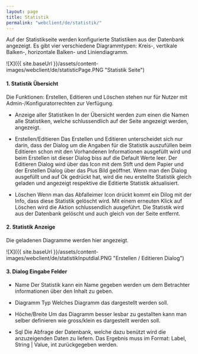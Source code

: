 ```yaml
---
layout: page
title: Statistik
permalink: "webclient/de/statistik/"
---
```


Auf der Statistikseite werden konfigurierte Statistiken aus der Datenbank angezeigt. Es gibt vier verschiedene Diagrammtypen: Kreis-, vertikale Balken-, horizontale Balken- und Liniendiagramm. 

![X]({{ site.baseUrl }}/assets/content-images/webclient/de/statisticPage.PNG "Statistik Seite")

#### 1. Statistik Übersicht
Die Funktionen: Erstellen, Editieren und Löschen stehen nur für Nutzer mit Admin-/Konfiguratorrechten zur Verfügung.

* Anzeige aller Statistiken
	In der Übersicht werden zum einen die Namen alle Statistiken, welche schlussendlich auf der Seite angezeigt werden, angezeigt.
	
* Erstellen/Editieren
	Das Erstellen und Editieren unterscheidet sich nur darin, dass der Dialog um die Angaben für die Statistik auszufüllen beim Editieren schon mit den Vorhandenen Informationen ausgefüllt wird und beim Erstellen ist dieser Dialog biss auf die Default Werte leer. Der Editieren Dialog wird über das Icon mit dem Stift und dem Papier und der Erstellen Dialog über das Plus Bild geöffnet. Wenn man den Dialog ausgefüllt und auf Ok gedrückt hat, wird die neu erstellte Statistik gleich geladen und angezeigt respektive die Editierte Statistik aktualisiert.
	
* Löschen
	Wenn man das Abfalleimer Icon drückt kommt ein Dilog mit der Info, dass diese Statistik gelöscht wird. Mit einem erneuten Klick auf Löschen wird die Aktion schlussendlich ausgeführt. Die Statistik wird aus der Datenbank gelöscht und auch gleich von der Seite entfernt.
	
#### 2. Statistik Anzeige
Die geladenen Diagramme werden hier angezeigt. 

![X]({{ site.baseUrl }}/assets/content-images/webclient/de/statistikInputdial.PNG "Erstellen / Editieren Dialog")

#### 3. Dialog Eingabe Felder

* Name
	Der Statistik kann ein Name gegeben werden um dem Betrachter informationen über den Inhalt zu geben.
	
* Diagramm Typ
	Welches Diagramm das dargestellt werden soll.
	
* Höche/Breite
	Um das Diagramm besser lesbar zu gestallten kann man selber definieren wie gross/klein es dargestellt werden soll.
	
* Sql
	Die Abfrage der Datenbank, welche dazu benützt wird die anzuzeigenden Daten zu liefern. Das Ergebnis muss im Format: Label, String | Value, int zurückgegeben werden.
